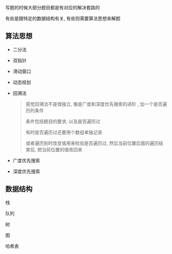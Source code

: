 写题的时候大部分题目都是有对应的解决套路的

有些是跟特定的数据结构有关, 有些则需要算法思想来解题



## 算法思想

- 二分法

- 双指针

- 滑动窗口

- 动态规划

- 回溯法

  > 感觉回溯法不是很独立, 像是广度和深度优先搜索的进阶 , 加一个是否遍历的条件
  >
  > 条件包括题目的要求, 以及是否遍历过
  >
  > 有时是否遍历过还要用个数组单独记录
  >
  > 或者遍历到时改变值用来检验是否遍历过, 然后当前位置后面的遍历结束后, 把当前位置的值改回来

- 广度优先搜索

- 深度优先搜索

## 数据结构

栈

队列

树

图

哈希表